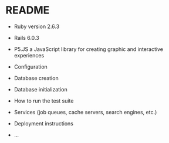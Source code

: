 # README


* Ruby version 2.6.3

* Rails 6.0.3

* P5.JS a JavaScript library for creating graphic and interactive experiences

* Configuration

* Database creation

* Database initialization

* How to run the test suite

* Services (job queues, cache servers, search engines, etc.)

* Deployment instructions

* ...
